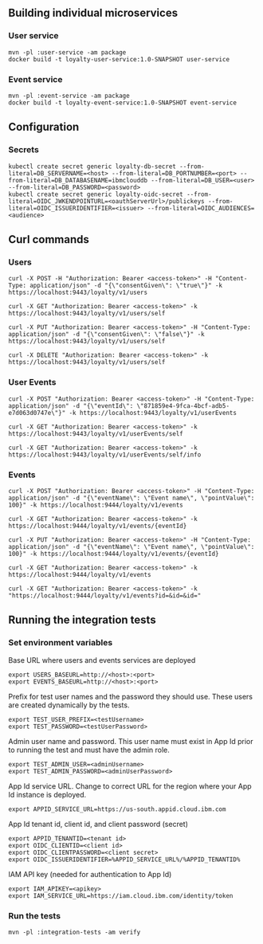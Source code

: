
## Building individual microservices

### User service

```
mvn -pl :user-service -am package
docker build -t loyalty-user-service:1.0-SNAPSHOT user-service
```

### Event service
```
mvn -pl :event-service -am package
docker build -t loyalty-event-service:1.0-SNAPSHOT event-service
```


## Configuration

### Secrets

```
kubectl create secret generic loyalty-db-secret --from-literal=DB_SERVERNAME=<host> --from-literal=DB_PORTNUMBER=<port> --from-literal=DB_DATABASENAME=ibmclouddb --from-literal=DB_USER=<user> --from-literal=DB_PASSWORD=<password>
kubectl create secret generic loyalty-oidc-secret --from-literal=OIDC_JWKENDPOINTURL=<oauthServerUrl>/publickeys --from-literal=OIDC_ISSUERIDENTIFIER=<issuer> --from-literal=OIDC_AUDIENCES=<audience>
```


## Curl commands

### Users

```
curl -X POST -H "Authorization: Bearer <access-token>" -H "Content-Type: application/json" -d "{\"consentGiven\": \"true\"}" -k https://localhost:9443/loyalty/v1/users

curl -X GET "Authorization: Bearer <access-token>" -k https://localhost:9443/loyalty/v1/users/self

curl -X PUT "Authorization: Bearer <access-token>" -H "Content-Type: application/json" -d "{\"consentGiven\": \"false\"}" -k https://localhost:9443/loyalty/v1/users/self

curl -X DELETE "Authorization: Bearer <access-token>" -k https://localhost:9443/loyalty/v1/users/self
```


### User Events

```
curl -X POST "Authorization: Bearer <access-token>" -H "Content-Type: application/json" -d "{\"eventId\": \"871859e4-9fca-4bcf-adb5-e7d063d0747e\"}" -k https://localhost:9443/loyalty/v1/userEvents

curl -X GET "Authorization: Bearer <access-token>" -k https://localhost:9443/loyalty/v1/userEvents/self

curl -X GET "Authorization: Bearer <access-token>" -k https://localhost:9443/loyalty/v1/userEvents/self/info
```


### Events

```
curl -X POST "Authorization: Bearer <access-token>" -H "Content-Type: application/json" -d "{\"eventName\": \"Event name\", \"pointValue\": 100}" -k https://localhost:9444/loyalty/v1/events

curl -X GET "Authorization: Bearer <access-token>" -k https://localhost:9444/loyalty/v1/events/{eventId}

curl -X PUT "Authorization: Bearer <access-token>" -H "Content-Type: application/json" -d "{\"eventName\": \"Event name\", \"pointValue\": 100}" -k https://localhost:9444/loyalty/v1/events/{eventId}

curl -X GET "Authorization: Bearer <access-token>" -k https://localhost:9444/loyalty/v1/events

curl -X GET "Authorization: Bearer <access-token>" -k "https://localhost:9444/loyalty/v1/events?id=&id=&id="

```

## Running the integration tests

### Set environment variables

Base URL where users and events services are deployed
```
export USERS_BASEURL=http://<host>:<port>
export EVENTS_BASEURL=http://<host>:<port>
```

Prefix for test user names and the password they should use.  These users are created dynamically by the tests.
```
export TEST_USER_PREFIX=<testUsername>
export TEST_PASSWORD=<testUserPassword>
```

Admin user name and password.  This user name must exist in App Id prior to running the test and must have the admin role.
```
export TEST_ADMIN_USER=<adminUsername>
export TEST_ADMIN_PASSWORD=<adminUserPassword>
```

App Id service URL.  Change to correct URL for the region where your App Id instance is deployed.
```
export APPID_SERVICE_URL=https://us-south.appid.cloud.ibm.com
```

App Id tenant id, client id, and client password (secret)
```
export APPID_TENANTID=<tenant id>
export OIDC_CLIENTID=<client id>
export OIDC_CLIENTPASSWORD=<client secret>
export OIDC_ISSUERIDENTIFIER=%APPID_SERVICE_URL%/%APPID_TENANTID%
```

IAM API key (needed for authentication to App Id)
```
export IAM_APIKEY=<apikey>
export IAM_SERVICE_URL=https://iam.cloud.ibm.com/identity/token
```


### Run the tests

```
mvn -pl :integration-tests -am verify
```